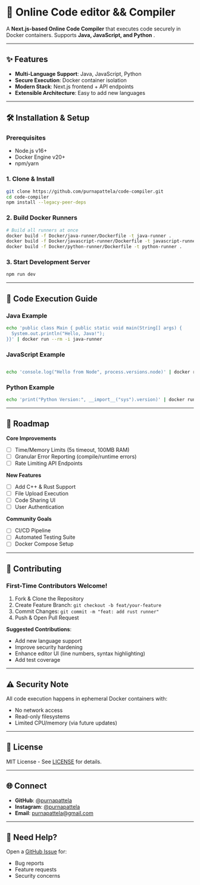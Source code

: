 # 🚀 Online Code editor && Compiler 

A **Next.js-based Online Code Compiler** that executes code securely in Docker containers. Supports **Java, JavaScript, and Python** .

---

## ✨ Features

- **Multi-Language Support**: Java, JavaScript, Python
- **Secure Execution**: Docker container isolation
- **Modern Stack**: Next.js frontend + API endpoints
- **Extensible Architecture**: Easy to add new languages

---

## 🛠️ Installation & Setup

### **Prerequisites**
- Node.js v16+
- Docker Engine v20+
- npm/yarn

### **1. Clone & Install**
```sh
git clone https://github.com/purnapattela/code-compiler.git
cd code-compiler
npm install --legacy-peer-deps
```

### **2. Build Docker Runners**
```sh
# Build all runners at once
docker build -f Docker/java-runner/Dockerfile -t java-runner .
docker build -f Docker/javascript-runner/Dockerfile -t javascript-runner .
docker build -f Docker/python-runner/Dockerfile -t python-runner .
```

### **3. Start Development Server**
```sh
npm run dev
```

---

## 🚀 Code Execution Guide

### **Java Example**
```sh
echo 'public class Main { public static void main(String[] args) { 
  System.out.println("Hello, Java!"); 
}}' | docker run --rm -i java-runner

```

### **JavaScript Example**
```sh

echo 'console.log("Hello from Node", process.versions.node)' | docker run --rm -i javascript-runner


```

### **Python Example**
```sh
echo 'print("Python Version:", __import__("sys").version)' | docker run --rm -i python-runner

```

---

## 🔮 Roadmap

**Core Improvements**
- [ ] Time/Memory Limits (5s timeout, 100MB RAM)
- [ ] Granular Error Reporting (compile/runtime errors)
- [ ] Rate Limiting API Endpoints

**New Features**
- [ ] Add C++ & Rust Support
- [ ] File Upload Execution
- [ ] Code Sharing UI
- [ ] User Authentication

**Community Goals**
- [ ] CI/CD Pipeline
- [ ] Automated Testing Suite
- [ ] Docker Compose Setup

---

## 🤝 Contributing

### **First-Time Contributors Welcome!**
1. Fork & Clone the Repository
2. Create Feature Branch: `git checkout -b feat/your-feature`
3. Commit Changes: `git commit -m "feat: add rust runner"`
4. Push & Open Pull Request

**Suggested Contributions**:
- Add new language support
- Improve security hardening
- Enhance editor UI (line numbers, syntax highlighting)
- Add test coverage

---

## ⚠️ Security Note
All code execution happens in ephemeral Docker containers with:
- No network access
- Read-only filesystems
- Limited CPU/memory (via future updates)

---

## 📜 License
MIT License - See [LICENSE](LICENSE) for details.

---

## 🌐 Connect
- **GitHub**: [@purnapattela](https://github.com/purnapattela)
- **Instagram**: [@purnapattela](https://instagram.com/purnapattela)
- **Email**: purnapattela@gmail.com

---

## 🚨 Need Help? 
Open a [GitHub Issue](https://github.com/purnapattela/code-compiler/issues) for:
- Bug reports
- Feature requests
- Security concerns
